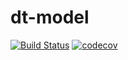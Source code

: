 # dt-model

[![Build Status](https://github.com/fbk-most/dt-model/actions/workflows/test.yml/badge.svg)](https://github.com/fbk-most/dt-model/actions) [![codecov](https://codecov.io/gh/fbk-most/dt-model/branch/main/graph/badge.svg)](https://codecov.io/gh/fbk-most/dt-model)
